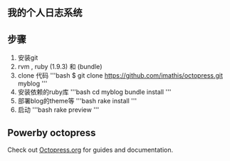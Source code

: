 ## 我的个人日志系统

## 步骤

1. 安装git
2. rvm , ruby (1.9.3) 和 (bundle)
3. clone 代码
'''bash
$ git clone https://github.com/imathis/octopress.git myblog
'''
4. 安装依赖的ruby库
'''bash
cd myblog
bundle install 
'''
5. 部署blog的theme等
'''bash
rake install
'''
6. 启动
'''bash
rake preview
'''


## Powerby octopress

Check out [Octopress.org](http://octopress.org/docs) for guides and documentation.
